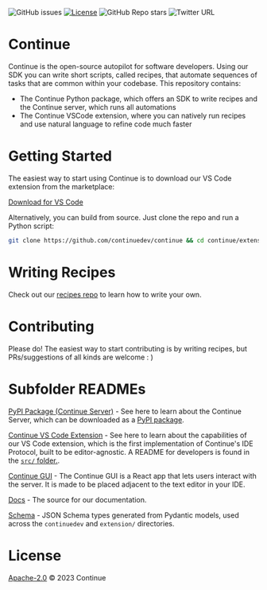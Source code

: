 ![GitHub issues](https://img.shields.io/github/issues-raw/continuedev/continue)
[![License](https://img.shields.io/badge/License-Apache_2.0-blue.svg)](https://opensource.org/licenses/Apache-2.0)
![GitHub Repo stars](https://img.shields.io/github/stars/continuedev/continue?style=social)
![Twitter URL](https://img.shields.io/twitter/url?style=social&url=https%3A%2F%2Fgithub.com%2Fcontinuedev%2Fcontinue)

# Continue

Continue is the open-source autopilot for software developers. Using our SDK you can write short scripts, called recipes, that automate sequences of tasks that are common within your codebase. This repository contains:

- The Continue Python package, which offers an SDK to write recipes and the Continue server, which runs all automations
- The Continue VSCode extension, where you can natively run recipes and use natural language to refine code much faster

# Getting Started

The easiest way to start using Continue is to download our VS Code extension from the marketplace:

[Download for VS Code](https://marketplace.visualstudio.com/items?itemName=Continue.continue)

Alternatively, you can build from source. Just clone the repo and run a Python script:

```bash
git clone https://github.com/continuedev/continue && cd continue/extension/scripts && python3 install_from_source.py
```

# Writing Recipes

Check out our [recipes repo](https://github.com/continuedev/recipes) to learn how to write your own.

# Contributing

Please do! The easiest way to start contributing is by writing recipes, but PRs/suggestions of all kinds are welcome : )

# Subfolder READMEs

[PyPI Package (Continue Server)](./continuedev) - See here to learn about the Continue Server, which can be downloaded as a [PyPI package](https://pypi.org/project/continuedev/).

[Continue VS Code Extension](./extension) - See here to learn about the capabilities of our VS Code extension, which is the first implementation of Continue's IDE Protocol, built to be editor-agnostic. A README for developers is found in the [`src/` folder.](./extension/src).

[Continue GUI](./extension/react-app/) - The Continue GUI is a React app that lets users interact with the server. It is made to be placed adjacent to the text editor in your IDE.

[Docs](./docs) - The source for our documentation.

[Schema](./schema) - JSON Schema types generated from Pydantic models, used across the `continuedev` and `extension/` directories.

# License

[Apache-2.0](<[https://github.com/sestinj/the-x/blob/main/LICENSE](https://opensource.org/licenses/Apache-2.0)>) © 2023 Continue

